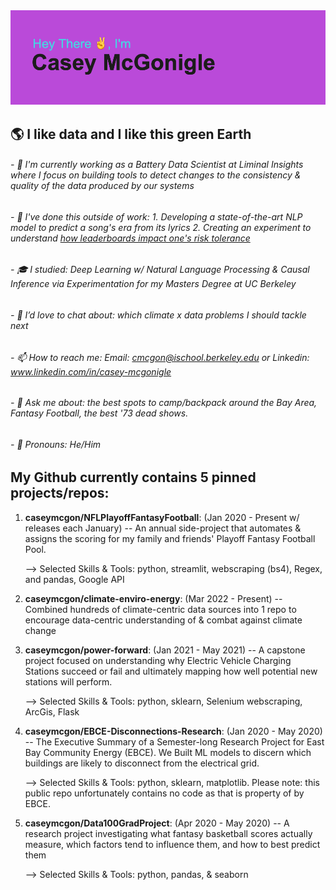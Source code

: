 <img src="https://github.com/caseymcgon/caseymcgon/blob/main/header.png" alt="Banner Introducing Casey McGonigle (that's Me!)" >

## 🌎 I like data and I like this green Earth

###### - 🔋 I'm currently working as a Battery Data Scientist at Liminal Insights where I focus on building tools to detect changes to the consistency & quality of the data produced by our systems 
###### - 🔭 I've done this outside of work: 1. Developing a state-of-the-art NLP model to predict a song's era from its lyrics 2. Creating an experiment to understand [how leaderboards impact one's risk tolerance](https://docs.google.com/document/d/1SBxlMlpD1-fswTaecmRI94XVzROEGnFanJJ8W5-6COU/edit?usp=sharing)
###### - 🎓 I studied: Deep Learning w/ Natural Language Processing & Causal Inference via Experimentation for my Masters Degree at UC Berkeley
###### - 👋 I’d love to chat about: which climate x data problems I should tackle next
###### - 📫 How to reach me: Email: cmcgon@ischool.berkeley.edu or Linkedin: www.linkedin.com/in/casey-mcgonigle
###### - 💬 Ask me about: the best spots to camp/backpack around the Bay Area, Fantasy Football, the best '73 dead shows.
###### - 👦 Pronouns: He/Him


## My Github currently contains 5 pinned projects/repos:

1. **caseymcgon/NFLPlayoffFantasyFootball**: (Jan 2020 - Present w/ releases each January) -- An annual side-project that automates & assigns the scoring for my family and friends' Playoff Fantasy Football Pool.
 
   --> Selected Skills & Tools: python, streamlit, webscraping (bs4), Regex, and pandas, Google API
2. **caseymcgon/climate-enviro-energy**: (Mar 2022 - Present) -- Combined hundreds of climate-centric data sources into 1 repo to encourage data-centric understanding of & combat against climate change 

3. **caseymcgon/power-forward**: (Jan 2021 - May 2021) -- A capstone project focused on understanding why Electric Vehicle Charging Stations succeed or fail and ultimately mapping how well potential new stations will perform.

   --> Selected Skills & Tools: python, sklearn, Selenium webscraping, ArcGis, Flask

4. **caseymcgon/EBCE-Disconnections-Research**: (Jan 2020 - May 2020) -- The Executive Summary of a Semester-long Research Project for East Bay Community Energy (EBCE). We Built ML models to discern which buildings are likely to disconnect from the electrical grid.

    --> Selected Skills & Tools: python, sklearn, matplotlib. Please note: this public repo unfortunately contains no code as that is property of by EBCE.

5. **caseymcgon/Data100GradProject**: (Apr 2020 - May 2020) -- A research project investigating what fantasy basketball scores actually measure, which factors tend to influence them, and how to best predict them

   --> Selected Skills & Tools: python, pandas, & seaborn 




